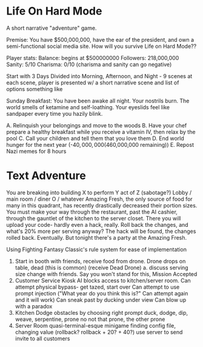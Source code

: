 # Life On Hard Mode

A short narrative "adventure" game.

Premise: You have $500,000,000, have the ear of the president,
    and own a semi-functional social media site. How will you survive
    Life on Hard Mode??

Player stats:
Balance: begins at $500000000
Followers: 218,000,000
Sanity: 5/10
Charisma: 0/10 
(charisma and sanity can go negative)

Start with 3 Days Divided into Morning, Afternoon, and Night - 9 scenes
at each scene, player is presented w/ a short narrative scene and list of options
something like



Sunday Breakfast:
You have been awake all night. Your nostrils burn. The world smells of ketamine and self-loathing. Your eyeslids feel like sandpaper every time you hazily blink.

A. Relinquish your belongings and move to the woods
B. Have your chef prepare a healthy breakfast while you receive a vitamin IV, then relax by the pool
C. Call your children and tell them that you love them
D. End world hunger for the next year (-$40,000,000 ($460,000,000 remaining))
E. Repost Nazi memes for 8 hours

# Text Adventure
You are breaking into building X to perform Y act of Z (sabotage?)
Lobby / main room / diner O / whatever
Amazing Fresh, the only source of food for many in this quadrant, has recently drastically decreased their portion sizes.
You must make your way through the restaurant, past the AI cashier, through the gauntlet of the kitchen to the server closet.
There you will upload your code- hardly even a hack, really. Roll back the changes, and what's 20% more per serving anyway?
The hack will be found, the changes rolled back. Eventually.
But tonight there's a party at the Amazing Fresh.

Using Fighting Fantasy Classic's rule system for ease of implementation

1. Start in booth with friends, receive food from drone. Drone drops on table, dead (this is common) (receive Dead Drone)
    a. discuss serving size change with friends. Say you won't stand for this, Mission Accepted
2. Customer Service Kiosk AI blocks access to kitchen/server room.
    Can attempt physical bypass- get tazed, start over
    Can attempt to use prompt injection ("What year do you think this is?"
        Can attempt again and it will work)
    Can sneak past by ducking under view
    Can blow up with a paradox
3. Kitchen
    Dodge obstacles by choosing right prompt
    duck, dodge, dip, weave, serpentine, prone no not that prone, the other prone
4. Server Room
    quasi-terminal-esque minigame finding config file, changing value (rollback? rollback + 20? + 40?)
    use server to send invite to all customers